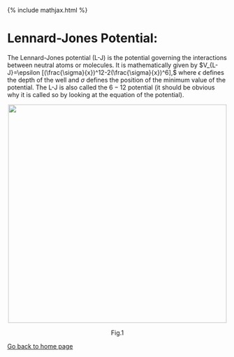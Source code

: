 {% include mathjax.html %}

# Lennard-Jones Potential:

The Lennard-Jones potential (L-J) is the potential governing the interactions between neutral atoms or molecules. It is mathematically given by 
$V_{L-J}=\epsilon [(\frac{\sigma}{x})^12-2(\frac{\sigma}{x})^6],$
where $\epsilon$ defines the depth of the well and $\sigma$ defines the position of the minimum value of the potential. The L-J is also called the $6-12$ potential (it should be obvious why it is called so by looking at the equation of the potential). 

<p align="center"><img src="https://user-images.githubusercontent.com/35305574/38685872-fdb1e002-3e40-11e8-9f1f-7eb1684b6168.jpg" width="500"></p>
<p align="center">Fig.1</p>


[Go back to home page](/README.md)
